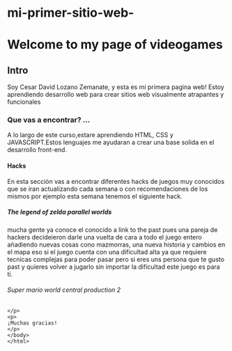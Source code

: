 # mi-primer-sitio-web-
<!DOCTYPE html>
<html>
  <head>
  <meta charset="UTF-8"/>
  <title>Mi primer web site</title> 
  <link rel="stylesheet" href="css/estilos.css">
</head>
<body style="">
  <h1> Welcome to my page of videogames </h1>
  <h2> Intro </h2>
  <p> 
  Soy Cesar David Lozano Zemanate, y esta es mi primera pagina web!
  Estoy aprendiendo desarrollo web para crear sitios web visualmente atrapantes y funcionales 
  </p>
  <h3> Que vas a encontrar? ... </h3>
  <p> A lo largo de este curso,estare aprendiendo HTML, CSS y JAVASCRIPT.Estos lenguajes me ayudaran a crear una base solida en el desarrollo front-end.
  <h4> Hacks </h4>
  <p> En esta sección vas a encontrar diferentes hacks de juegos muy conocidos que se iran actualizando cada semana o con recomendaciones de los mismos por ejemplo esta semana tenemos el siguiente hack.
  <h5> The legend of zelda parallel worlds </h5>
  <p> mucha gente ya conoce el conocido a link to the past pues una pareja de hackers decideieron darle una vuelta de cara a todo el juego entero añadiendo nuevas cosas cono mazmorras, una nueva historia y cambios en el mapa eso si el juego cuenta con una dificultad alta ya que requiere tecnicas complejas para poder pasar pero si eres uns persona que te gusto past y quieres volver a jugarlo sin importar la dificultad este juego es para ti.
  <h6> Super mario world central production 2 </h2>
  
  
    </p>
    <p> 
    ¡Muchas gracias!
    </p>
    </body>
    </html>
